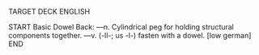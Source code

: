 TARGET DECK
ENGLISH

START
Basic
Dowel
Back: —n. Cylindrical peg for holding structural components together. —v. (-ll-; us -l-) fasten with a dowel. [low german]
END
